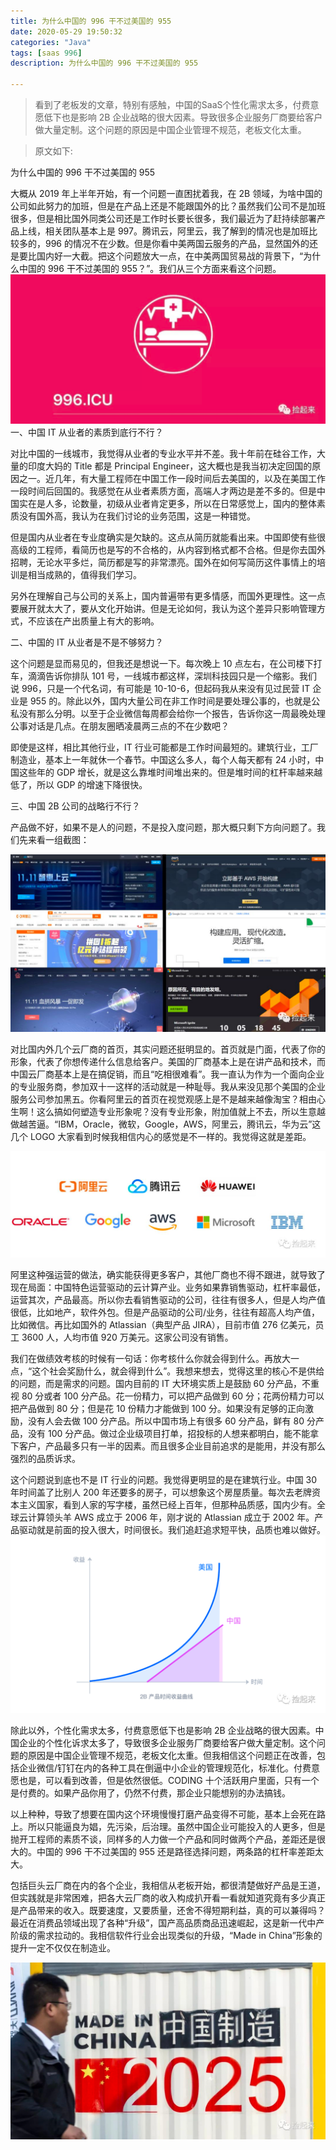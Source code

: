 ```yaml
---
title: 为什么中国的 996 干不过美国的 955   
date: 2020-05-29 19:50:32 
categories: "Java"  
tags: [saas 996]    
description: 为什么中国的 996 干不过美国的 955 

---
```

>看到了老板发的文章，特别有感触，中国的SaaS个性化需求太多，付费意愿低下也是影响 2B 企业战略的很大因素。导致很多企业服务厂商要给客户做大量定制。这个问题的原因是中国企业管理不规范，老板文化太重。

> 原文如下:  

为什么中国的 996 干不过美国的 955

大概从 2019 年上半年开始，有一个问题一直困扰着我，在 2B 领域，为啥中国的公司如此努力的加班，但是在产品上还是不能跟国外的比？虽然我们公司不是加班很多，但是相比国外同类公司还是工作时长要长很多，我们最近为了赶持续部署产品上线，相关团队基本上是 997。腾讯云，阿里云，我了解到的情况也是加班比较多的，996 的情况不在少数。但是你看中美两国云服务的产品，显然国外的还是要比国内好一大截。把这个问题放大一点，在中美两国贸易战的背景下，“为什么中国的 996 干不过美国的 955？”。我们从三个方面来看这个问题。
![](/img/page/996/img.png)  
一、中国 IT 从业者的素质到底行不行？

对比中国的一线城市，我觉得从业者的专业水平并不差。我十年前在硅谷工作，大量的印度大妈的 Title 都是 Principal Engineer，这大概也是我当初决定回国的原因之一。近几年，有大量工程师在中国工作一段时间后去美国的，以及在美国工作一段时间后回国的。我感觉在从业者素质方面，高端人才两边是差不多的。但是中国实在是人多，论数量，初级从业者肯定更多，所以在日常感觉上，国内的整体素质没有国外高，我认为在我们讨论的业务范围，这是一种错觉。

但是国内从业者在专业度确实是欠缺的。这点从简历就能看出来。中国即使有些很高级的工程师，看简历也是写的不合格的，从内容到格式都不合格。但是你去国外招聘，无论水平多烂，简历都是写的非常漂亮。国外在如何写简历这件事情上的培训是相当成熟的，值得我们学习。

另外在理解自己与公司的关系上，国内普遍带有更多情感，而国外更理性。这一点要展开就太大了，要从文化开始讲。但是无论如何，我认为这个差异只影响管理方式，不应该在产出质量上有大的影响。

二、中国的 IT 从业者是不是不够努力？

这个问题是显而易见的，但我还是想说一下。每次晚上 10 点左右，在公司楼下打车，滴滴告诉你排队 101 号，一线城市都这样，深圳科技园只是一个缩影。我们说 996，只是一个代名词，有可能是 10-10-6，但起码我从来没有见过民营 IT 企业是 955 的。除此以外，国内大量公司在非工作时间是要处理公事的，也就是公私没有那么分明。以至于企业微信每周都会给你一个报告，告诉你这一周最晚处理公事对话是几点。在朋友圈晒凌晨两三点的不在少数吧？

即使是这样，相比其他行业，IT 行业可能都是工作时间最短的。建筑行业，工厂制造业，基本上一年就休一个春节。中国这么多人，每个人每天都有 24 小时，中国这些年的 GDP 增长，就是这么靠堆时间堆出来的。但是堆时间的杠杆率越来越低了，所以 GDP 的增速下降很快。

三、中国 2B 公司的战略行不行？

产品做不好，如果不是人的问题，不是投入度问题，那大概只剩下方向问题了。我们先来看一组截图：

![](/img/page/996/img_1.png)

对比国内外几个云厂商的首页，其实问题还挺明显的。首页就是门面，代表了你的形象，代表了你想传递什么信息给客户。美国的厂商基本上是在讲产品和技术，而中国云厂商基本上是在搞促销，而且“吃相很难看”。我一直认为作为一个面向企业的专业服务商，参加双十一这样的活动就是一种耻辱。我从来没见那个美国的企业服务公司参加黑五。你看阿里云的首页在视觉观感上是不是越来越像淘宝？相由心生啊！这么搞如何塑造专业形象呢？没有专业形象，附加值就上不去，所以生意越做越苦逼。“IBM，Oracle，微软，Google，AWS，阿里云，腾讯云，华为云”这几个 LOGO 大家看到时候我相信内心的感觉是不一样的。我觉得这就是差距。

![](/img/page/996/img_3.png)

阿里这种强运营的做法，确实能获得更多客户，其他厂商也不得不跟进，就导致了现在局面：中国特色运营驱动的云计算产业。业务如果靠销售驱动，杠杆率最低，运营其次，产品最高。所以你去看销售驱动的公司，往往有很多人，但是人均产值很低，比如地产，软件外包。但是产品驱动的公司/业务，往往有超高人均产值，比如微信。再比如国外的 Atlassian（典型产品 JIRA），目前市值 276 亿美元，员工 3600 人，人均市值 920 万美元。这家公司没有销售。

我们在做绩效考核的时候有一句话：你考核什么你就会得到什么。再放大一点，“这个社会奖励什么，就会得到什么”。我想来想去，觉得这里的核心不是供给的问题，而是需求的问题。国内目前的 IT 大环境实质上是鼓励 60 分产品，不重视 80 分或者 100 分产品。花一份精力，可以把产品做到 60 分；花两份精力可以把产品做到 80 分；但是花 10 份精力才能做到 100 分。如果没有足够的正向激励，没有人会去做 100 分产品。所以中国市场上有很多 60 分产品，鲜有 80 分产品，没有 100 分产品。做过企业级项目打单，招投标的人想来都明白，能不能拿下客户，产品最多只有一半的因素。而且很多企业目前追求的是能用，并没有那么强烈的品质诉求。

这个问题说到底也不是 IT 行业的问题。我觉得更明显的是在建筑行业。中国 30 年时间盖了比别人 200 年还要多的房子，可以想象这个房屋质量。每次去老牌资本主义国家，看到人家的写字楼，虽然已经上百年，但那种品质感，国内少有。全球云计算领头羊 AWS 成立于 2006 年，刚才说的 Atlassian 成立于 2002 年。产品驱动就是前面的投入很大，时间很长。我们追赶追求短平快，品质也难以做好。
![](/img/page/996/img_2.png)

除此以外，个性化需求太多，付费意愿低下也是影响 2B 企业战略的很大因素。中国企业的个性化诉求太多了，导致很多企业服务厂商要给客户做大量定制。这个问题的原因是中国企业管理不规范，老板文化太重。但我相信这个问题正在改善，包括企业微信/钉钉在内的各种工具在倒逼中小企业的管理规范化，标准化。付费意愿也是，可以看到改善，但是依然很低。CODING 十个活跃用户里面，只有一个是付费的。如果产品你用了，仍然不付费，那企业只能想别的办法搞钱。

以上种种，导致了想要在国内这个环境慢慢打磨产品变得不可能，基本上会死在路上。所以只能逼良为娼，先污染，后治理。虽然中国企业可能投入的人更多，但是抛开工程师的素质不谈，同样多的人力做一个产品和同时做两个产品，差距还是很大的。中国的 996 干不过美国的 955 还是路径选择问题，两条路的杠杆率差距太大。

包括巨头云厂商在内的各个企业，我相信从老板开始，都很清楚做好产品是王道，但实践就是非常困难，把各大云厂商的收入构成扒开看一看就知道究竟有多少真正是产品带来的收入。既要速度，又要质量，还舍不得短期利益，真的可以兼得吗？最近在消费品领域出现了各种“升级”，国产高品质商品迅速崛起，这是新一代中产阶级的需求拉动的。我相信软件行业会出现类似的升级，“Made in China”形象的提升一定不仅仅在制造业。

![](/img/page/996/img_4.png)



